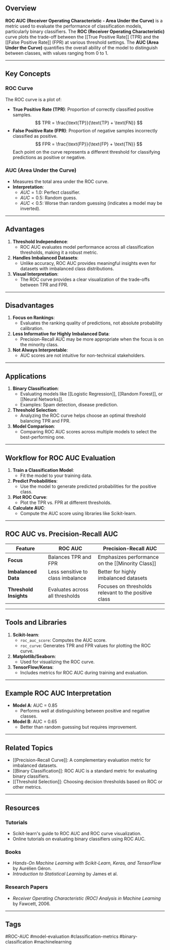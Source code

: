 ## Overview
**ROC AUC (Receiver Operating Characteristic - Area Under the Curve)** is a metric used to evaluate the performance of classification models, particularly binary classifiers. The **ROC (Receiver Operating Characteristic)** curve plots the trade-off between the [[True Positive Rate]] (TPR) and the [[False Positive Rate]] (FPR) at various threshold settings. The **AUC (Area Under the Curve)** quantifies the overall ability of the model to distinguish between classes, with values ranging from 0 to 1.

---

## Key Concepts

### ROC Curve
The ROC curve is a plot of:
- **True Positive Rate (TPR)**: Proportion of correctly classified positive samples.
  $$
  TPR = \frac{\text{TP}}{\text{TP} + \text{FN}}
  $$
- **False Positive Rate (FPR)**: Proportion of negative samples incorrectly classified as positive.
  $$
  FPR = \frac{\text{FP}}{\text{FP} + \text{TN}}
  $$
Each point on the curve represents a different threshold for classifying predictions as positive or negative.

### AUC (Area Under the Curve)
- Measures the total area under the ROC curve.
- **Interpretation**:
  - $AUC = 1.0$: Perfect classifier.
  - $AUC = 0.5$: Random guess.
  - $AUC < 0.5$: Worse than random guessing (indicates a model may be inverted).

---

## Advantages

1. **Threshold Independence**:
   - ROC AUC evaluates model performance across all classification thresholds, making it a robust metric.
2. **Handles Imbalanced Datasets**:
   - Unlike accuracy, ROC AUC provides meaningful insights even for datasets with imbalanced class distributions.
3. **Visual Interpretation**:
   - The ROC curve provides a clear visualization of the trade-offs between TPR and FPR.

---

## Disadvantages

1. **Focus on Rankings**:
   - Evaluates the ranking quality of predictions, not absolute probability calibration.
2. **Less Informative for Highly Imbalanced Data**:
   - Precision-Recall AUC may be more appropriate when the focus is on the minority class.
3. **Not Always Interpretable**:
   - AUC scores are not intuitive for non-technical stakeholders.

---

## Applications

1. **Binary Classification**:
   - Evaluating models like [[Logistic Regression]], [[Random Forest]], or [[Neural Networks]].
   - Examples: Spam detection, disease prediction.
2. **Threshold Selection**:
   - Analyzing the ROC curve helps choose an optimal threshold balancing TPR and FPR.
3. **Model Comparison**:
   - Comparing ROC AUC scores across multiple models to select the best-performing one.

---

## Workflow for ROC AUC Evaluation

1. **Train a Classification Model**:
   - Fit the model to your training data.
2. **Predict Probabilities**:
   - Use the model to generate predicted probabilities for the positive class.
3. **Plot ROC Curve**:
   - Plot the TPR vs. FPR at different thresholds.
4. **Calculate AUC**:
   - Compute the AUC score using libraries like Scikit-learn.

---

## ROC AUC vs. Precision-Recall AUC

| Feature                | ROC AUC                           | Precision-Recall AUC                                 |
| ---------------------- | --------------------------------- | ---------------------------------------------------- |
| **Focus**              | Balances TPR and FPR              | Emphasizes performance on the [[Minority Class]]     |
| **Imbalanced Data**    | Less sensitive to class imbalance | Better for highly imbalanced datasets                |
| **Threshold Insights** | Evaluates across all thresholds   | Focuses on thresholds relevant to the positive class |

---

## Tools and Libraries

1. **Scikit-learn**:
   - `roc_auc_score`: Computes the AUC score.
   - `roc_curve`: Generates TPR and FPR values for plotting the ROC curve.
2. **Matplotlib/Seaborn**:
   - Used for visualizing the ROC curve.
3. **TensorFlow/Keras**:
   - Includes metrics for ROC AUC during training and evaluation.

---

## Example ROC AUC Interpretation

- **Model A**: AUC = 0.85
  - Performs well at distinguishing between positive and negative classes.
- **Model B**: AUC = 0.65
  - Better than random guessing but requires improvement.

---

## Related Topics

- [[Precision-Recall Curve]]: A complementary evaluation metric for imbalanced datasets.
- [[Binary Classification]]: ROC AUC is a standard metric for evaluating binary classifiers.
- [[Threshold Selection]]: Choosing decision thresholds based on ROC or other metrics.

---

## Resources

### Tutorials
- Scikit-learn's guide to ROC AUC and ROC curve visualization.
- Online tutorials on evaluating binary classifiers using ROC AUC.

### Books
- *Hands-On Machine Learning with Scikit-Learn, Keras, and TensorFlow* by Aurélien Géron.
- *Introduction to Statistical Learning* by James et al.

### Research Papers
- *Receiver Operating Characteristic (ROC) Analysis in Machine Learning* by Fawcett, 2006.

---

## Tags
#ROC-AUC #model-evaluation #classification-metrics #binary-classification #machinelearning